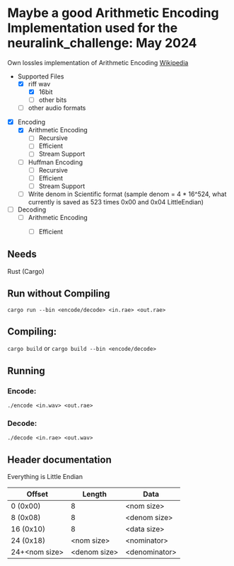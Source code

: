 # Maybe a good Arithmetic Encoding Implementation used for the neuralink_challenge: May 2024

Own lossles implementation of Arithmetic Encoding [Wikipedia](https://en.wikipedia.org/wiki/Arithmetic_coding)
- Supported Files
  - [x] riff wav
    - [x] 16bit
    - [ ] other bits
  - [ ] other audio formats
-  [x] Encoding
   - [x] Arithmetic Encoding
     - [ ] Recursive
     - [ ] Efficient
     - [ ] Stream Support
   - [ ] Huffman Encoding
     - [ ] Recursive
     - [ ] Efficient
     - [ ] Stream Support
   - [ ] Write denom in Scientific format (sample denom = 4 * 16^524, what currently is saved as 523 times 0x00 and 0x04 LittleEndian)
-  [ ] Decoding
   - [ ] Arithmetic Encoding
     - [ ] Efficient


## Needs
Rust (Cargo)

## Run without Compiling
```cargo run --bin <encode/decode> <in.rae> <out.rae>```

## Compiling:
```cargo build``` or ```cargo build --bin <encode/decode>```

## Running
### Encode:
```
./encode <in.wav> <out.rae>
```
### Decode:
```
./decode <in.rae> <out.wav>
```

## Header documentation

Everything is Little Endian

| Offset				  | Length					| Data            |
|-----------------|-----------------|-----------------|
| 0 	(0x00)			|	8						  	|	\<nom size\>    |
| 8 	(0x08)			|	8								| \<denom size\>  |
| 16 	(0x10)			|	8								| \<data size\>   |
| 24 	(0x18)			|	\<nom size\>	  | \<nominator\>   |
| 24+\<nom size\> |	\<denom size\>  | \<denominator\> |
